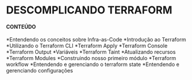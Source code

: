 # DESCOMPLICANDO TERRAFORM

#### CONTEÚDO

*Entendendo os conceitos sobre Infra-as-Code
*Introdução ao Terraform
*Utilizando o Terraform CLI
*Terraform Apply
*Terraform Console
*Terraform Output
*Variáveis
*Terraform Taint
*Atualizando recursos
*Terraform Modules
*Construindo nosso primeiro módulo
*Terraform workflow
*Entendendo e gerenciando o terraform state
*Entendendo e gerenciando configurações
